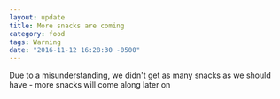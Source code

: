 ```yaml
---
layout: update
title: More snacks are coming
category: food
tags: Warning
date: "2016-11-12 16:28:30 -0500"
---
```


Due to a misunderstanding, we didn't get as many snacks as we should have - more snacks will come along later on
